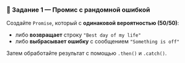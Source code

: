 ### 📘 Задание 1 — Промис с рандомной ошибкой

Создайте `Promise`, который с **одинаковой вероятностью (50/50)**:

-   либо **возвращает** строку `"Best day of my life"`
-   либо **выбрасывает ошибку** с сообщением `"Something is off"`

Затем обработайте результат с помощью `.then()` и `.catch()`.
